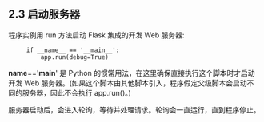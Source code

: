 ## 2.3 启动服务器

程序实例用 run 方法启动 Flask 集成的开发 Web 服务器:
```
     if __name__ == '__main__':
         app.run(debug=True)
```
__name__=='__main__' 是 Python 的惯常用法，在这里确保直接执行这个脚本时才启动开发 Web 服务器。(如果这个脚本由其他脚本引入，程序假定父级脚本会启动不同的服务器，因此不会执行 app.run()。)

服务器启动后，会进入轮询，等待并处理请求。轮询会一直运行，直到程序停止。
